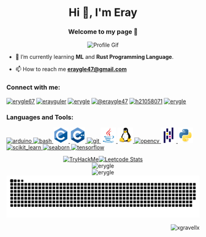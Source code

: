 <h1 align="center">Hi 👋, I'm Eray</h1>
<h3 align="center">Welcome to my page 🔭</h3>
<div align="center">
    <img src="https://github.com/erygle/erygle/assets/99099765/a16ffce1-44b8-4ee9-8676-8b03680b8d49" alt="Profile Gif">
</div>

- 🌱 I’m currently learning **ML** and **Rust Programming Language**.

- 📫 How to reach me **eraygle47@gmail.com**

<h3 align="left">Connect with me:</h3>
<p align="left">
<a href="https://twitter.com/erygle67" target="blank"><img align="center" src="https://raw.githubusercontent.com/rahuldkjain/github-profile-readme-generator/master/src/images/icons/Social/twitter.svg" alt="erygle67" height="30" width="40" /></a>
<a href="https://linkedin.com/in/erayguler" target="blank"><img align="center" src="https://raw.githubusercontent.com/rahuldkjain/github-profile-readme-generator/master/src/images/icons/Social/linked-in-alt.svg" alt="erayguler" height="30" width="40" /></a>
<a href="https://kaggle.com/erygle" target="blank"><img align="center" src="https://raw.githubusercontent.com/rahuldkjain/github-profile-readme-generator/master/src/images/icons/Social/kaggle.svg" alt="erygle" height="30" width="40" /></a>
<a href="https://medium.com/@eraygle47" target="blank"><img align="center" src="https://raw.githubusercontent.com/rahuldkjain/github-profile-readme-generator/master/src/images/icons/Social/medium.svg" alt="@eraygle47" height="30" width="40" /></a>
<a href="https://www.hackerrank.com/h21058071" target="blank"><img align="center" src="https://raw.githubusercontent.com/rahuldkjain/github-profile-readme-generator/master/src/images/icons/Social/hackerrank.svg" alt="h21058071" height="30" width="40" /></a>
<a href="https://www.leetcode.com/erygle" target="blank"><img align="center" src="https://raw.githubusercontent.com/rahuldkjain/github-profile-readme-generator/master/src/images/icons/Social/leet-code.svg" alt="erygle" height="30" width="40" /></a>
</p>

<h3 align="left">Languages and Tools:</h3>
<p align="left"> <a href="https://www.arduino.cc/" target="_blank" rel="noreferrer"> <img src="https://cdn.worldvectorlogo.com/logos/arduino-1.svg" alt="arduino" width="40" height="40"/> </a> <a href="https://www.gnu.org/software/bash/" target="_blank" rel="noreferrer"> <img src="https://www.vectorlogo.zone/logos/gnu_bash/gnu_bash-icon.svg" alt="bash" width="40" height="40"/> </a> <a href="https://www.cprogramming.com/" target="_blank" rel="noreferrer"> <img src="https://raw.githubusercontent.com/devicons/devicon/master/icons/c/c-original.svg" alt="c" width="40" height="40"/> </a> <a href="https://www.w3schools.com/cpp/" target="_blank" rel="noreferrer"> <img src="https://raw.githubusercontent.com/devicons/devicon/master/icons/cplusplus/cplusplus-original.svg" alt="cplusplus" width="40" height="40"/> </a> <a href="https://git-scm.com/" target="_blank" rel="noreferrer"> <img src="https://www.vectorlogo.zone/logos/git-scm/git-scm-icon.svg" alt="git" width="40" height="40"/> </a> <a href="https://www.java.com" target="_blank" rel="noreferrer"> <img src="https://raw.githubusercontent.com/devicons/devicon/master/icons/java/java-original.svg" alt="java" width="40" height="40"/> </a>  <a href="https://www.linux.org/" target="_blank" rel="noreferrer"> <img src="https://raw.githubusercontent.com/devicons/devicon/master/icons/linux/linux-original.svg" alt="linux" width="40" height="40"/> </a> <a href="https://opencv.org/" target="_blank" rel="noreferrer"> <img src="https://www.vectorlogo.zone/logos/opencv/opencv-icon.svg" alt="opencv" width="40" height="40"/> </a> <a href="https://pandas.pydata.org/" target="_blank" rel="noreferrer"> <img src="https://raw.githubusercontent.com/devicons/devicon/2ae2a900d2f041da66e950e4d48052658d850630/icons/pandas/pandas-original.svg" alt="pandas" width="40" height="40"/> </a> <a href="https://www.python.org" target="_blank" rel="noreferrer"> <img src="https://raw.githubusercontent.com/devicons/devicon/master/icons/python/python-original.svg" alt="python" width="40" height="40"/> </a> <a href="https://scikit-learn.org/" target="_blank" rel="noreferrer"> <img src="https://upload.wikimedia.org/wikipedia/commons/0/05/Scikit_learn_logo_small.svg" alt="scikit_learn" width="40" height="40"/> </a> <a href="https://seaborn.pydata.org/" target="_blank" rel="noreferrer"> <img src="https://seaborn.pydata.org/_images/logo-mark-lightbg.svg" alt="seaborn" width="40" height="40"/> </a> <a href="https://www.tensorflow.org" target="_blank" rel="noreferrer"> <img src="https://www.vectorlogo.zone/logos/tensorflow/tensorflow-icon.svg" alt="tensorflow" width="40" height="40"/> </a> </p>

<div align="left" style="display: flex; justify-content: center; align-items: center;">
    <a href="https://tryhackme.com/p/erygle" target="_blank">
        <img src="https://tryhackme-badges.s3.amazonaws.com/eraygle.png" alt="TryHackMe">
    </a>
    <a href="https://leetcode.com/erygle/" target="_blank">
        <img src="https://leetcard.jacoblin.cool/erygle?theme=dark" alt="Leetcode Stats">
    </a>
</div>

<div align="center">
    <img src="https://github-readme-streak-stats.herokuapp.com/?user=erygle&theme=dark" alt="erygle">
</div>

<div align="center">
    <img src="https://github-readme-stats.vercel.app/api?username=erygle&theme=dark&show_icons=true&locale=en" alt="erygle">
</div>

<div align="center">
    <picture>
        <source media="(prefers-color-scheme: dark)" srcset="https://raw.githubusercontent.com/erygle/erygle/output/github-contribution-grid-snake-dark.svg">
        <source media="(prefers-color-scheme: light)" srcset="https://raw.githubusercontent.com/erygle/erygle/output/github-contribution-grid-snake.svg">
        <img alt="github contribution grid snake animation" src="https://raw.githubusercontent.com/erygle/erygle/output/github-contribution-grid-snake.svg">
    </picture>
</div>

<p align="right"> <img src="https://komarev.com/ghpvc/?username=erygle&label=Profile%20views&color=0e75b6&style=flat" alt="xgravellx" /> </p>
